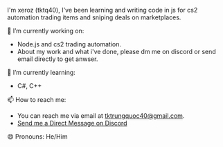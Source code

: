 
I'm xeroz (tktq40), I've been learning and writing code in js for cs2 automation trading items and sniping deals on marketplaces.

🔭 I’m currently working on:
- Node.js and cs2 trading automation.
- About my work and what i've done, please dm me on discord or send email directly to get anwser.
  
🌱 I’m currently learning:
- C#, C++

📫 How to reach me:
- You can reach me via email at [tktrungquoc40@gmail.com](mailto:tktrungquoc40@gmail.com).
- [Send me a Direct Message on Discord](https://discord.com/users/700895996112142358)

😄 Pronouns: He/Him
